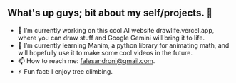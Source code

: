 ## What's up guys; bit about my self/projects. 👋

- 🔭 I’m currently working on this cool AI website drawlife.vercel.app, where you can draw stuff and Google Gemini will bring it to life.
- 🌱 I’m currently learning Manim, a python library for animating math, and will hopefully use it to make some cool videos in the future.
- 📫 How to reach me: falesandroni@gmail.com.
- ⚡ Fun fact: I enjoy tree climbing.
